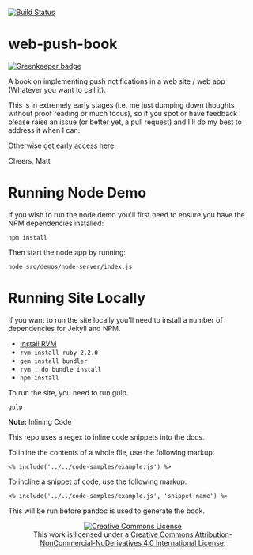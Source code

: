 [![Build Status](https://travis-ci.org/gauntface/web-push-book.svg?branch=master)](https://travis-ci.org/gauntface/web-push-book)

# web-push-book

[![Greenkeeper badge](https://badges.greenkeeper.io/gauntface/web-push-book.svg)](https://greenkeeper.io/)

A book on implementing push notifications in a web site / web app (Whatever
you want to call it).

This is in extremely early stages (i.e. me just dumping down thoughts without
proof reading or much focus), so if you spot or have feedback please raise
an issue (or better yet, a pull request) and I'll do my best to address it
when I can.

Otherwise get <a href="https://web-push-book.gauntface.com ">early access here.</a>

Cheers,
Matt

# Running Node Demo

If you wish to run the node demo you'll first need to ensure you have the NPM dependencies installed:

    npm install

Then start the node app by running:

    node src/demos/node-server/index.js

# Running Site Locally

If you want to run the site locally you'll need to install a number of dependencies for Jekyll and NPM.

- [Install RVM](https://rvm.io/rvm/install)
- `rvm install ruby-2.2.0`
- `gem install bundler`
- `rvm . do bundle install`
- `npm install`

To run the site, you need to run gulp.

    gulp

**Note:** Inlining Code

This repo uses a regex to inline code snippets into the docs.

To inline the contents of a whole file, use the following markup:

    <% include('../../code-samples/example.js') %>

To incline a snippet of code, use the following markup:

    <% include('../../code-samples/example.js', 'snippet-name') %>

This will be run before pandoc is used to generate the book.

<p style="text-align:center">
<a rel="license" href="http://creativecommons.org/licenses/by-nc-nd/4.0/"><img alt="Creative Commons License" style="border-width:0" src="https://i.creativecommons.org/l/by-nc-nd/4.0/88x31.png" /></a><br />This work is licensed under a <a rel="license" href="http://creativecommons.org/licenses/by-nc-nd/4.0/">Creative Commons Attribution-NonCommercial-NoDerivatives 4.0 International License</a>.
</p>
